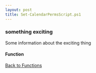 ```yaml
---
layout: post
title: Set-CalendarPermsScript.ps1
---
```


### something exciting

Some information about the exciting thing

#### Function

<script async src="https://gist-it.appspot.com/github.com/BanterBoy/scripts-blog/blob/master/PowerShell/functions/exchange/Set-CalendarPermsScript.ps1" crossorigin="anonymous"></script>

<a href="/menu/_pages/functions.html">Back to Functions</a>
